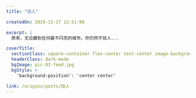```yaml
---
title: "饶人"

createdOn: 2019-12-17 12:51:00

excerpt: |
  原来，无论藏到任何最不闪亮的城市，你仍然不饶人...

coverTitle:
  sectionClass: square-container flex-center text-center image-background
  headerClass: dark-mode
  bgImage: pic-03-feed.jpg
  bgStyle: >
    'background-position': 'center center'

link: /origins/posts/饶人
---
```

